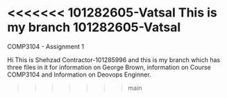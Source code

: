 <<<<<<< 101282605-Vatsal
This is my branch 101282605-Vatsal
=======
COMP3104 - Assignment 1

Hi This is Shehzad Contractor-101285996 and this is my branch which has three files in it for information on George Brown, information on Course COMP3104 and Information on Deovops Enginner.
>>>>>>> main